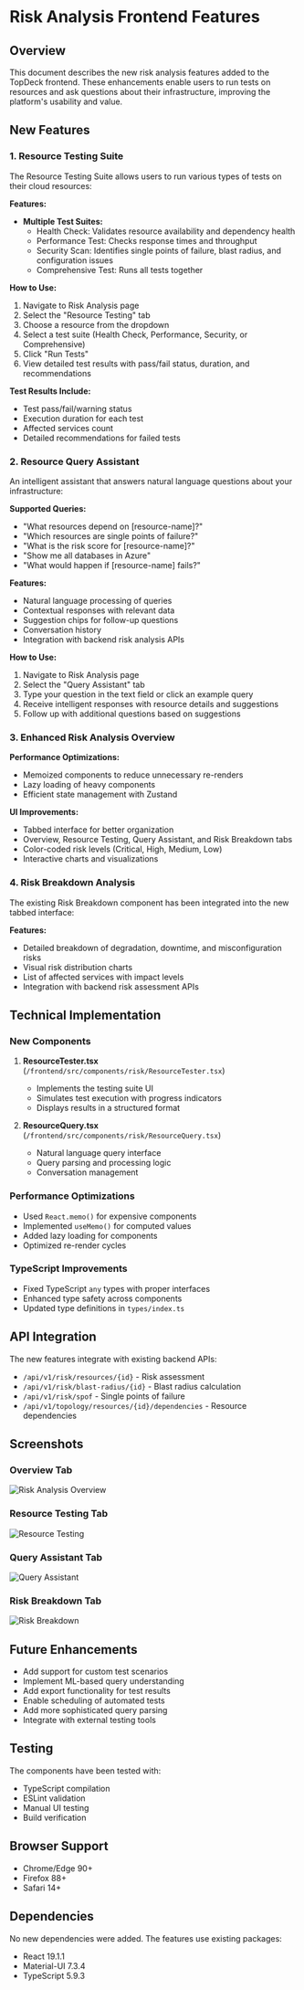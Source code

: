 # Risk Analysis Frontend Features

## Overview

This document describes the new risk analysis features added to the TopDeck frontend. These enhancements enable users to run tests on resources and ask questions about their infrastructure, improving the platform's usability and value.

## New Features

### 1. Resource Testing Suite

The Resource Testing Suite allows users to run various types of tests on their cloud resources:

**Features:**
- **Multiple Test Suites:**
  - Health Check: Validates resource availability and dependency health
  - Performance Test: Checks response times and throughput
  - Security Scan: Identifies single points of failure, blast radius, and configuration issues
  - Comprehensive Test: Runs all tests together

**How to Use:**
1. Navigate to Risk Analysis page
2. Select the "Resource Testing" tab
3. Choose a resource from the dropdown
4. Select a test suite (Health Check, Performance, Security, or Comprehensive)
5. Click "Run Tests"
6. View detailed test results with pass/fail status, duration, and recommendations

**Test Results Include:**
- Test pass/fail/warning status
- Execution duration for each test
- Affected services count
- Detailed recommendations for failed tests

### 2. Resource Query Assistant

An intelligent assistant that answers natural language questions about your infrastructure:

**Supported Queries:**
- "What resources depend on [resource-name]?"
- "Which resources are single points of failure?"
- "What is the risk score for [resource-name]?"
- "Show me all databases in Azure"
- "What would happen if [resource-name] fails?"

**Features:**
- Natural language processing of queries
- Contextual responses with relevant data
- Suggestion chips for follow-up questions
- Conversation history
- Integration with backend risk analysis APIs

**How to Use:**
1. Navigate to Risk Analysis page
2. Select the "Query Assistant" tab
3. Type your question in the text field or click an example query
4. Receive intelligent responses with resource details and suggestions
5. Follow up with additional questions based on suggestions

### 3. Enhanced Risk Analysis Overview

**Performance Optimizations:**
- Memoized components to reduce unnecessary re-renders
- Lazy loading of heavy components
- Efficient state management with Zustand

**UI Improvements:**
- Tabbed interface for better organization
- Overview, Resource Testing, Query Assistant, and Risk Breakdown tabs
- Color-coded risk levels (Critical, High, Medium, Low)
- Interactive charts and visualizations

### 4. Risk Breakdown Analysis

The existing Risk Breakdown component has been integrated into the new tabbed interface:

**Features:**
- Detailed breakdown of degradation, downtime, and misconfiguration risks
- Visual risk distribution charts
- List of affected services with impact levels
- Integration with backend risk assessment APIs

## Technical Implementation

### New Components

1. **ResourceTester.tsx** (`/frontend/src/components/risk/ResourceTester.tsx`)
   - Implements the testing suite UI
   - Simulates test execution with progress indicators
   - Displays results in a structured format

2. **ResourceQuery.tsx** (`/frontend/src/components/risk/ResourceQuery.tsx`)
   - Natural language query interface
   - Query parsing and processing logic
   - Conversation management

### Performance Optimizations

- Used `React.memo()` for expensive components
- Implemented `useMemo()` for computed values
- Added lazy loading for components
- Optimized re-render cycles

### TypeScript Improvements

- Fixed TypeScript `any` types with proper interfaces
- Enhanced type safety across components
- Updated type definitions in `types/index.ts`

## API Integration

The new features integrate with existing backend APIs:

- `/api/v1/risk/resources/{id}` - Risk assessment
- `/api/v1/risk/blast-radius/{id}` - Blast radius calculation
- `/api/v1/risk/spof` - Single points of failure
- `/api/v1/topology/resources/{id}/dependencies` - Resource dependencies

## Screenshots

### Overview Tab
![Risk Analysis Overview](https://github.com/user-attachments/assets/61c68e0f-baa4-40e0-a877-4812f128caa2)

### Resource Testing Tab
![Resource Testing](https://github.com/user-attachments/assets/70b66a4f-e6db-47ce-b1f1-1abf9bedb3e6)

### Query Assistant Tab
![Query Assistant](https://github.com/user-attachments/assets/a11137d3-208e-409e-aa1d-faa72cdf0f54)

### Risk Breakdown Tab
![Risk Breakdown](https://github.com/user-attachments/assets/c4bb8cdc-2d21-4def-95ac-65469c08cb91)

## Future Enhancements

- Add support for custom test scenarios
- Implement ML-based query understanding
- Add export functionality for test results
- Enable scheduling of automated tests
- Add more sophisticated query parsing
- Integrate with external testing tools

## Testing

The components have been tested with:
- TypeScript compilation
- ESLint validation
- Manual UI testing
- Build verification

## Browser Support

- Chrome/Edge 90+
- Firefox 88+
- Safari 14+

## Dependencies

No new dependencies were added. The features use existing packages:
- React 19.1.1
- Material-UI 7.3.4
- TypeScript 5.9.3
